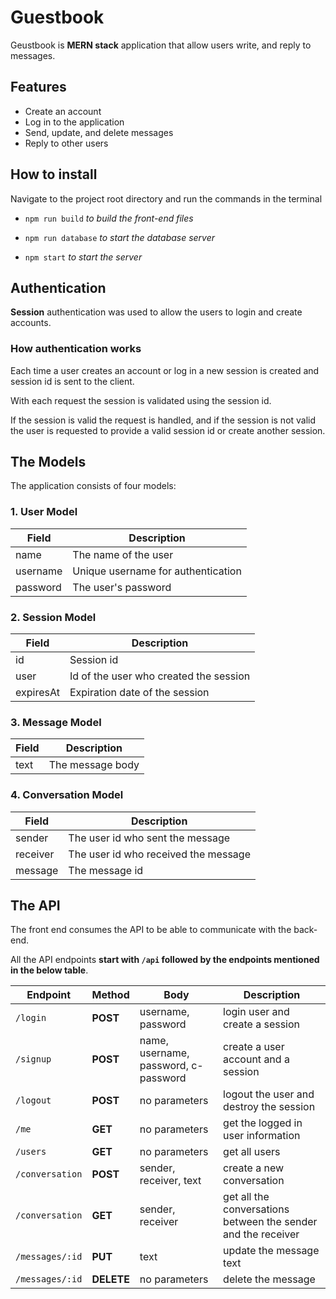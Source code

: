 # Guestbook

Geustbook is **MERN stack** application that allow users write, and reply to messages.

## Features

- Create an account
- Log in to the application
- Send, update, and delete messages
- Reply to other users

## How to install

Navigate to the project root directory and run the commands in the terminal

- `npm run build` *to build the front-end files*

- `npm run database` *to start the database server*

- `npm start` *to start the server*

## Authentication

**Session** authentication was used to allow the users to login and create accounts.

### How authentication works

Each time a user creates an account or log in a new session is created and session id is sent to the client.

With each request the session is validated using the session id.

If the session is valid the request is handled, and if the session is not valid the user is requested to provide a valid session id or create another session.

## The Models

The application consists of four models:

### 1. User Model

| Field    | Description                        |
| -------- | ---------------------------------- |
| name     | The name of the user               |
| username | Unique username for authentication |
| password | The user's password                |

### 2. Session Model

| Field     | Description                            |
| --------- | -------------------------------------- |
| id        | Session id                             |
| user      | Id of the user who created the session |
| expiresAt | Expiration date of the session         |

### 3. Message Model

| Field | Description      |
| ----- | ---------------- |
| text  | The message body |

### 4. Conversation Model

| Field    | Description     |
| -------- | --------------- |
| sender   | The user id who sent the message   |
| receiver | The user id who received the message |
| message  | The message id  |

## The API

The front end consumes the API to be able to communicate with the back-end.

All the API endpoints **start with `/api` followed by the endpoints mentioned in the below table**.

| Endpoint      | Method | Body                                 | Description                                                   |
| ------------- | ------ | ------------------------------------ | ------------------------------------------------------------- |
| `/login`        | **POST**   | username, password                   | login user and create a session                               |
| `/signup`       | **POST**   | name, username, password, c-password | create a user account and a session                           |
| `/logout`       | **POST**   | no parameters                        | logout the user and destroy the session                       |
| `/me`           | **GET**    | no parameters                        | get the logged in user information                            |
| `/users`        | **GET**    | no parameters                        | get all users                                                 |
| `/conversation` | **POST**   | sender, receiver, text               | create a new conversation                                     |
| `/conversation` | **GET**    | sender, receiver                     | get all the conversations between the sender and the receiver |
| `/messages/:id` | **PUT**    | text                                 | update the message text                                       |
| `/messages/:id` | **DELETE** | no parameters                        | delete the message                                            |
